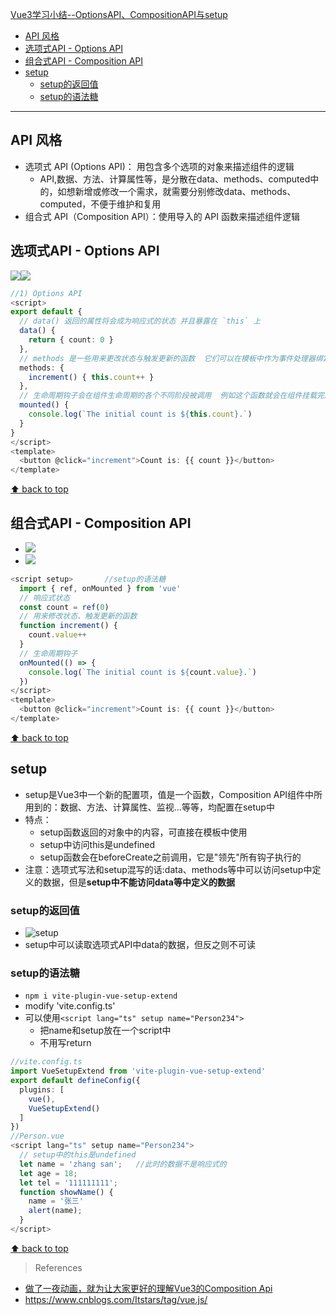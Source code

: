 [Vue3学习小结--OptionsAPI、CompositionAPI与setup](#top)

- [API 风格](#api-风格)
- [选项式API - Options API](#选项式api---options-api)
- [组合式API - Composition API](#组合式api---composition-api)
- [setup](#setup)
  - [setup的返回值](#setup的返回值)
  - [setup的语法糖](#setup的语法糖)

-------------------------------------

## API 风格

- 选项式 API (Options API)： 用包含多个选项的对象来描述组件的逻辑
  - API,数据、方法、计算属性等，是分散在data、methods、computed中的，如想新增或修改一个需求，就需要分别修改data、methods、computed，不便于维护和复用
- 组合式 API（Composition API）：使用导入的 API 函数来描述组件逻辑


## 选项式API - Options API

<img src="./images/Options API.gif" /><img src="./images/Options API1.gif" />

```ts
//1) Options API
<script>
export default {
  // data() 返回的属性将会成为响应式的状态 并且暴露在 `this` 上
  data() {
    return { count: 0 }
  },
  // methods 是一些用来更改状态与触发更新的函数  它们可以在模板中作为事件处理器绑定
  methods: {
    increment() { this.count++ }
  },
  // 生命周期钩子会在组件生命周期的各个不同阶段被调用  例如这个函数就会在组件挂载完成后被调用
  mounted() {
    console.log(`The initial count is ${this.count}.`)
  }
}
</script>
<template>
  <button @click="increment">Count is: {{ count }}</button>
</template>
```

[⬆ back to top](#top)

## 组合式API - Composition API

- <img src="./images/Composition API.gif" />
- <img src="./images/Composition API1.gif" />

```ts
<script setup>       //setup的语法糖
  import { ref, onMounted } from 'vue'
  // 响应式状态
  const count = ref(0)
  // 用来修改状态、触发更新的函数
  function increment() {
    count.value++
  }
  // 生命周期钩子
  onMounted(() => {
    console.log(`The initial count is ${count.value}.`)
  })
</script>
<template>
  <button @click="increment">Count is: {{ count }}</button>
</template>
```

[⬆ back to top](#top)

## setup

- setup是Vue3中一个新的配置项，值是一个函数，Composition API组件中所用到的：数据、方法、计算属性、监视…等等，均配置在setup中
- 特点：
  - setup函数返回的对象中的内容，可直接在模板中使用
  - setup中访问this是undefined
  - setup函数会在beforeCreate之前调用，它是"领先"所有钩子执行的
- 注意：选项式写法和setup混写的话:data、methods等中可以访问setup中定义的数据，但是**setup中不能访问data等中定义的数据**

### setup的返回值

- ![setup](./images/setup.png)
- setup中可以读取选项式API中data的数据，但反之则不可读

### setup的语法糖

- `npm i vite-plugin-vue-setup-extend`
- modify 'vite.config.ts'
- 可以使用`<script lang="ts" setup name="Person234">`
  - 把name和setup放在一个script中
  - 不用写return

```ts
//vite.config.ts
import VueSetupExtend from 'vite-plugin-vue-setup-extend'
export default defineConfig({
  plugins: [
    vue(),
    VueSetupExtend()
  ]
})
//Person.vue
<script lang="ts" setup name="Person234">
  // setup中的this是undefined
  let name = 'zhang san';   //此时的数据不是响应式的
  let age = 18;
  let tel = '111111111';
  function showName() {
    name = '张三'
    alert(name);
  }
</script> 
```

[⬆ back to top](#top)

> References
- [做了一夜动画，就为让大家更好的理解Vue3的Composition Api](https://juejin.cn/post/6890545920883032071)
-  https://www.cnblogs.com/Itstars/tag/vue.js/
